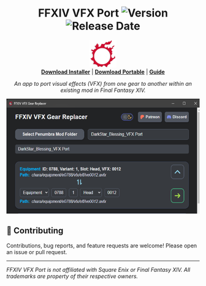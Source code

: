 <div align="center">
    <h1>FFXIV VFX Port  <img src="https://img.shields.io/github/v/release/ShinoMythmaker/FFXIV-VFX-Port?label=version" alt="Version"/>
	<img src="https://img.shields.io/github/release-date/ShinoMythmaker/FFXIV-VFX-Port" alt="Release Date"/>
    </h1>
</div>

<div align="center">
	<img src="icon.png" alt="App Icon" width="72" height="72" />
	<br/>
	<a href="https://github.com/ShinoMythmaker/FFXIV-VFX-Port/releases/latest/download/ffxiv-vfx-port_win_installer.exe"><b>Download Installer</b></a> |
	<a href="https://github.com/ShinoMythmaker/FFXIV-VFX-Port/releases/latest/download/ffxiv-vfx-port_win_portable.exe"><b>Download Portable</b></a> |
	<a href="#guide"><b>Guide</b></a>
	<br/>
</div>

<p align="center">
<i>An app to port visual effects (VFX) from one gear to another within an existing mod in Final Fantasy XIV.</i>
</p>

<div align="center">
	<img src="sample.png" alt="Sample" height="300px" width="auto"/>
</div>

## 🤝 Contributing
Contributions, bug reports, and feature requests are welcome! Please open an issue or pull request.

---

*FFXIV VFX Port is not affiliated with Square Enix or Final Fantasy XIV. All trademarks are property of their respective owners.*
